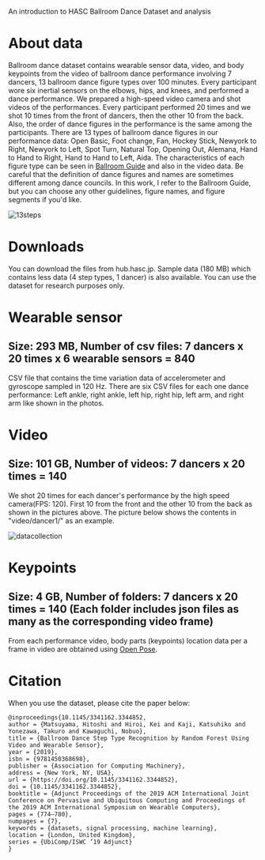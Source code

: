 An introduction to HASC Ballroom Dance Dataset and analysis

# About data
Ballroom dance dataset contains wearable sensor data, video, and body keypoints from the video of ballroom dance performance involving 7 dancers, 13 ballroom dance figure types over 100 minutes. Every participant wore six inertial sensors on the elbows, hips, and knees, and performed a dance performance. We prepared a high-speed video camera and shot videos of the performances. Every participant performed 20 times and we shot 10 times from the front of dancers, then the other 10 from the back. Also, the order of dance figures in the performance is the same among the participants.
There are 13 types of ballroom dance figures in our performance data: Open Basic, Foot change, Fan, Hockey Stick, Newyork to Right, Newyork to Left, Spot Turn, Natural Top, Opening Out, Alemana, Hand to Hand to Right, Hand to Hand to Left, Aida. The characteristics of each figure type can be seen in [Ballroom Guide](http://www.ballroomguide.com/workshop/latin/rumba.html) and also in the video data. Be careful that the definition of dance figures and names are sometimes different among dance councils. In this work, I refer to the Ballroom Guide, but you can choose any other guidelines, figure names, and figure segments if you'd like.

![13steps](https://user-images.githubusercontent.com/50951418/90306956-3bdb0600-df0d-11ea-9efd-33a18e0e60e3.png)

# Downloads
You can download the files from hub.hasc.jp. Sample data (180 MB) which contains less data (4 step types, 1 dancer) is also available.
You can use the dataset for research purposes only.

# Wearable sensor
## Size: 293 MB, Number of csv files: 7 dancers x 20 times x 6 wearable sensors = 840
CSV file that contains the time variation data of accelerometer and gyroscope sampled in 120 Hz.
There are six CSV files for each one dance performance: Left ankle, right ankle, left hip, right hip, left arm, and right arm like shown in the photos.


# Video
## Size: 101 GB, Number of videos: 7 dancers x 20 times = 140
We shot 20 times for each dancer's performance by the high speed camera(FPS: 120).
First 10 from the front and the other 10 from the back as shown in the pictures above. The picture below shows the contents in "video/dancer1/" as an example.

![datacollection](https://user-images.githubusercontent.com/50951418/90306972-54e3b700-df0d-11ea-8a73-0990114a7beb.png)

# Keypoints
## Size: 4 GB, Number of folders: 7 dancers x 20 times = 140 (Each folder includes json files as many as the corresponding video frame)

From each performance video, body parts (keypoints) location data per a frame in video are obtained using [Open Pose](https://github.com/CMU-Perceptual-Computing-Lab/openpose).

# Citation
When you use the dataset, please cite the paper below:
```
@inproceedings{10.1145/3341162.3344852,
author = {Matsuyama, Hitoshi and Hiroi, Kei and Kaji, Katsuhiko and Yonezawa, Takuro and Kawaguchi, Nobuo},
title = {Ballroom Dance Step Type Recognition by Random Forest Using Video and Wearable Sensor},
year = {2019},
isbn = {9781450368698},
publisher = {Association for Computing Machinery},
address = {New York, NY, USA},
url = {https://doi.org/10.1145/3341162.3344852},
doi = {10.1145/3341162.3344852},
booktitle = {Adjunct Proceedings of the 2019 ACM International Joint Conference on Pervasive and Ubiquitous Computing and Proceedings of the 2019 ACM International Symposium on Wearable Computers},
pages = {774–780},
numpages = {7},
keywords = {datasets, signal processing, machine learning},
location = {London, United Kingdom},
series = {UbiComp/ISWC ’19 Adjunct}
}
```
